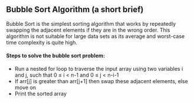 ## Bubble Sort Algorithm (a short brief)

Bubble Sort is the simplest sorting algorithm that works by repeatedly swapping the adjacent elements if they are in the wrong order. 
This algorithm is not suitable for large data sets as its average and worst-case time complexity is quite high.


#### Steps to solve the bubble sort problem:

- Run a nested for loop to traverse the input array using two variables i and j, such that 0 ≤ i < n-1 and 0 ≤ j < n-i-1
- If arr[j] is greater than arr[j+1] then swap these adjacent elements, else move on
- Print the sorted array



